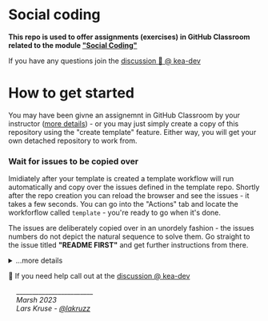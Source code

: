 # Social coding

**This repo is used to offer assignments (exercises) in GitHub Classroom related to the module ["Social Coding"](https://docs.kea.dev/posts/social-coding/)**

If you have any questions join the [discussion 💬 @ kea-dev](https://github.com/orgs/kea-dev/discussions)

# How to get started

You may have been givne an assignemnt in GitHub Classroom by your instructor ([more details](https://docs.kea.dev/posts/github-classroom/)) - or you may just simply create a copy of this repository using the "create template" feature. Either way, you will get your own detached repository to work from.


### Wait for issues to be copied over

Imidiately after your template is created a template workflow will run automatically and copy over the issues defined in the template repo. Shortly after the repo creation you can reload the browser and see the issues - it takes a few seconds. You can go into the "Actions" tab and locate the workforflow called `template` - you're ready to go when it's done. 

The issues are deliberately copied over in an unordely fashion - the issues numbers do not depict the natural sequence to solve them. Go straight to the issue titled **"README FIRST"** and get further instructions from there.

<details><summary>...more details</summary>

---
Note that there is another workflow called `workflow` which is triggered by the same commit  - will fail on the first run. Thats' fine. This workflow runs the _unit tests_ that verifies that your solutions are solved correctly and it will not succeed until all is fine and dandy.

The `template` workflow is automatically disabled when it has run once - it's by design. So for future commits only the `workflow` will run.

<img width="500" alt="image" src="https://user-images.githubusercontent.com/155492/225284974-70669114-7743-4702-b61f-ed26cad7a2c9.png">

You can initiate the copy of issues manually by running:

```
.github/template/cpissues.sh
```

It's safe to rerun it - it will not create dublet issues.

---
</details>


💬 If you need help call out at the [discussion @ kea-dev](https://github.com/orgs/kea-dev/discussions)

&nbsp;&nbsp;&nbsp;&nbsp;________________________<br/>
&nbsp;&nbsp;&nbsp;&nbsp;_Marsh 2023_<br/>
&nbsp;&nbsp;&nbsp;&nbsp;_Lars Kruse - [@lakruzz](https://github.com/lakruzz)_
